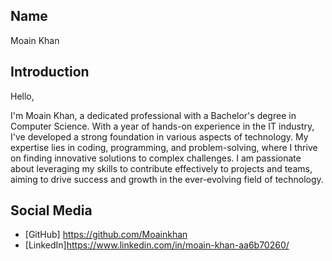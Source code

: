 ## Name
Moain Khan

## Introduction
Hello,

I'm Moain Khan, a dedicated professional with a Bachelor's degree in Computer Science. With a year of hands-on experience in the IT industry, I've developed a strong foundation in various aspects of technology. My expertise lies in coding, programming, and problem-solving, where I thrive on finding innovative solutions to complex challenges. I am passionate about leveraging my skills to contribute effectively to projects and teams, aiming to drive success and growth in the ever-evolving field of technology.

## Social Media
- [GitHub]  https://github.com/Moainkhan
- [LinkedIn]https://www.linkedin.com/in/moain-khan-aa6b70260/